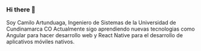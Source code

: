 ### Hi there 👋

Soy Camilo Artunduaga, Ingeniero de Sistemas de la Universidad de Cundinamarca CO
Actualmente sigo aprendiendo nuevas tecnologias como Angular para hacer desarrollo web
y React Native para el desarrollo de aplicativos móviles nativos.

